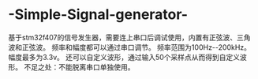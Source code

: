 # -Simple-Signal-generator-
基于stm32f407的信号发生器，需要连上串口后调试使用，内置有正弦波、三角波和正弦波。
频率和幅度都可以通过串口调节。
频率范围为100Hz--200kHz。
幅度最多为3.3v。
还可以自定义波形，通过输入50个采样点从而得到自定义波形。
不足之处：不能脱离串口单独使用。
